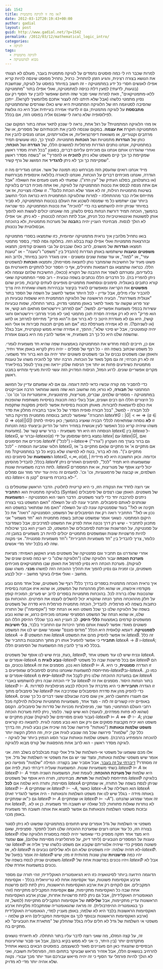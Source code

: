 ```yaml
---
id: 1542
title: אז מה זו לוגיקה מתמטית?
date: 2012-03-12T20:19:43+00:00
author: gadial
layout: post
guid: http://www.gadial.net/?p=1542
permalink: /2012/03/12/mathematical_logic_intro/
categories:
  - לוגיקה
tags:
  - לוגיקה מתמטית
  - מבוא למתמטיקה
---
```

למרות שכבר היו לי כמה פוסטים נחמדים על לוגיקה מתמטית בעבר, מעולם לא הצגתי את הנושא בצורה רצינית, והגיע הזמן להתחיל. כרגיל, נתחיל מפוסט שינסה להיות קריא אפילו לאנשים חסרי כל ידע במתמטיקה - זה חשוב במיוחד בפוסט על לוגיקה, שנחשבת (בטעות, לדעתי) למעין דלת כניסה למתמטיקה, ואולי אפילו בתור "מתמטיקה ללא-מתמטיקאים", וזאת למרות שאני סבור שזה תחום שאפשר להבין עד הסוף רק עם נסיון מתמטי כלשהו (אבל שלא תיתנו לזה לעצור אתכם מלהמשיך לקרוא!). ייתכן שהסיבה לסטיגמה הזו של הלוגיקה המתמטית היא שיש כאלו שגורסים שהמתמטיקה **מתבססת** על לוגיקה מתמטית; גם זו לדעתי אמירה בעייתית אבל היא כה גולשת לפילוסופיה שלא נראה לי שאכנס אליה בפוסט הזה, אם בכלל.

אז מהי הלוגיקה המתמטית? על רגל אחת, נראה לי שנכון לתאר אותה בתור המקום שבו המתמטיקה חוקרת **את עצמה**. במקום שננסה להבין את תכונותיהם של מספרים, או של מרחבים וקטוריים, או משוואות דיפרנציאליות, או אלגוריתמים, אנחנו מנסים להבין את כוחן של **הגדרות** מתמטיות ושל **הוכחות** מתמטיות. לצורך כך, כמו שעושים תמיד במתמטיקה, אנחנו נותנים הגדרות פורמליות למושגים הללו, של **הגדרה** ושל **הוכחה**; ואחרי שהגדרנו אותם אנחנו גם מוכיחים עליהם דברים, בסגנון "בכל תורה מסדר ראשון שמקיימת כך וכך קיים משפט שלא ניתן **להוכיח** או להפריך" או "בשפה מסדר ראשון שמקיימת כך וכך לא ניתן **להגדיר** את המושג של גרף קשיר".

מייד אנחנו רואים שהעסק הזה מבורחש כמו תמונה של אשר. אנחנו מגדירים מה זו הגדרה, ואנחנו מוכיחים דברים על הוכחות, ואנחנו לכאורה בלולאה אינסופית מבורחשת (או בוחצלגיצן, בסלנג העתיק של "עין הדג"). שמעתי לא מעט פעמים את השאלה "אבל אם אתה מנסה לבסס את נכונות המתמטיקה על לוגיקה, ואז אתה מוכיח דברים בלוגיקה בשיטות מתמטיות רגילות, זה לא אומר שלא הוכחת כלום?". זו שאלה מצויינת, אז אני מתייחס אליה כבר מההתחלה - למרות שהלוגיקה המתמטית היא כנראה הכלי החשוב ביותר שבו ישתמש כל מי שמנסה לשכנע את העולם בנכונות המתמטיקה, לא סביר במיוחד שניתן יהיה להשתמש בה כדי "להוכיח" את נכונות המתמטיקה. כפי שנראה בהמשך, הוכחה תמיד דורשת הנחות בסיס כלשהן; מה שאנחנו יכולים לעשות הוא להפוך אותן לפשוטות ואינטואיטיביות ככל הניתן, אבל לתת הוכחה לנכונותן - לא ניתן. אני אפילו לא הולך לנסות. מבחינתי העניין יהיה ב**הבנה** של מערכות מתמטיות, ולא בהוכחה אבסולוטית של נכונותן.

בואו נתחיל מלהבין איך נראית מתמטיקה יומיומית, כזו שתמצאו בספרי מתמטיקה ובהרצאות מתמטיות ואולי אפילו קצת בבלוג הזה. בחלוקה גסה למדי, בספר מתמטי תמצאו **הגדרות** של מושגים, לרוב כאלו שנבנים על גבי מושגים קודמים; תמצאו **משפטים** ו**טענות** שישתמשו באותן הגדרות (ההבדל בין "משפט" ו"טענה" - או "טענת עזר", או "למה", או עוד שמות שונים ומשונים - אינו מוגדר היטב במיוחד, ולרוב הוא פשוט מעיד על החשיבות שהמחבר נותן לתוצאה מסויימת); ותמצאו **הוכחות** למשפטים הללו. כנראה שתמצאו גם דוגמאות ותרגילים, אף כי הספר יכול להתקיים תיאורטית גם בלעדיהם, ומטרתם לשפר את ההבנה של הקורא (ככאלו, החשיבות שלהם עצומה ולא ניתן להפריז בה). כל הדברים הללו נכתבים בשפה טבעית - רוב ספרי המתמטיקה שאני קורא כתובים באנגלית. סימונים ונוסחאות מתמטיים מופיעים לעתים קרובות, מכיוון שהם **מפשטים** את הקריאה ומאפשרים להגיד בקיצור ובבהירות משהו שאחרת היה צריך להכביר עליו מילים, אבל עדיין - לכל היותר אפשר לחשוב על השפה של הספר בתור "אנגלית משודרגת". הבעיה הראשונה של הלוגיקה המתמטית היא ששפות טבעיות הן יצור פרוע שקשה עד מאוד לתאר באופן מתמטי מדויק. בתור התחלה, שפות טבעיות עשירות בכפלי משמעות אפשריים. למשל: "אם למרחב ויירשטראס מותאם חוג קושי, אז הוא פריק" היא לא רק אמירה חסרת תוכן מתמטי (אני לא מכיר מרחבי ויירשטראס וחוגי קושי), היא גם לא מוגדרת היטב כי לא ברור אם ה"הוא פריק" מתייחס למרחב או לחוג (או לשניהם?). וזו לא אמירה מעורפלת כמו "אם חוג מקיים תכונות סבירות אז אולי הוא יהיה קומוטטיבי, אבל יש סיכוי שלא"; ההפך, זו אמירה שהיא ממש קונקרטית, אבל בגלל שהשפה שלנו היא כל כך רב משמעית, אי אפשר להבין מה היא בעצם אומרת.

אם כן, חייבים לנסח מחדש את המתמטיקה באמצעות שפה שהיא חד משמעית לגמרי. כל משפט שכתוב בשפה הזו - כל רצף של סמלים - יהיה ניתן לקרוא באופן אחד ויחיד, והאופן שבו משפטים נבנים על גבי משפטים פשוטים יותר יהיה גם הוא ברור וחד משמעי. זה לא רק הכרחי; זה גם מקל מאוד על הוכחות. הרבה יותר קל להוכיח משהו על טענות מתמטיות כשיודעים פחות או יותר איך הניסוח שלהן ייראה ואין צורך לטפל במיליארד מקרים אפשריים שונים. לרוע המזל, הניסוח המדויק הזה עשוי להיות מעייף ומתיש במבט ראשון.

כדי להסביר מה קורה עכשיו כדאי לתת דוגמה. גם אם לא שמעתם עדיין על המושג המתמטי של **חבורה**, לא נורא; מה שחשוב הוא שזה מושג שמתאר הרבה אובייקטים במתמטיקה - מספרים שלמים, שברים, מטריצות, פרמוטציות, איזומטריות וכו' וכו' וכו'. כל היצורים הללו הם רבים ושונים, אבל בעלי כמה תכונות בסיסיות משותפות שהופכות את כולם לדוגמאות לחבורות. מאותן תכונות בסיסיות אפשר להסיק מסקנות שתקפות לכל חבורה - למשל, "בכל חבורה סופית הסדר של כל איבר בחבורה מחלק את סדר החבורה" שאפשר לכתוב בנוסחה מתמטית מדויקת בתור $latex \forall G:\left|G\right|<\infty\Rightarrow\left(a\in G\Rightarrow o\left(a\right)|\left|G\right|\right)$ (זו **לא** נוסחה שמתאימה לכללי הבניה שאציג בהמשך; כאן ניסיתי לתת משהו שיהיה קריא ככל האפשר לעין אנושית במחיר ויתור על הדיוק וביצעתי כמה הזנחות מזעזעות). הנוסחה הזו היא חד משמעית - ברור שיש קשר של $latex \in$ בין $latex a$ ל-$latex G$, וברור ש-$latex o\left(a\right)$ נמצא ביחס שמסומן על ידי $latex |$ עם $latex \left|G\right|$, ואם מכירים את הסימונים $latex \forall$ ("לכל") ו-$latex \Rightarrow$ ("גורר") גם ברור בערך מה העקרון הלוגי שמביעה הנוסחה - "לכל $latex G$, אם מתקיים א' אז מתקיים ש(אם מתקיים ב' אז מתקיים ג')". מה לא ברור, בטח לא למישהו שלא בקיא כל כך במתמטיקה? מה ה**משמעות** של סימונים כמו $latex G,<,\infty,o\left(a\right),|$ וכדומה. וכאן התשובה היא לא מיידית בכלל; להבדיל מהסימן $latex \forall$ שמשמעותו היא תמיד "לכל", לסימונים האחרים ניתן לתת הרבה משמעויות שונות. $latex G$ יכול לייצג אוסף של מטריצות, או את המספרים השלמים, או קבוצה של פרמוטציות, וכו' וכו'. לפעמים זה נהיה עוד יותר מוזר וגם סמלים כמו $latex <$ לא בהכרח מייצגים "קטן מ-".

אני רוצה לחדד את הנקודה הזו, כי היא קריטית לחלוטין. הדבר הראשון שמטפלים בו בלוגיקה מתמטית הוא ה**תחביר** (Syntax) של משפטים. האופן שבו רצפים של סימבולים ניתנים להרכבה יחד כדי ליצור משפטים. הדבר השני הוא הסמנטיקה - ה**משמעות** שנותנים לאותם סימבולים. תחביר עונה לנו על השאלה "האם המשפט בנוי בצורה תקינה או לא?" בעוד שסמנטיקה עונה לנו על השאלה "האם מה שמתואר במשפט הוא נכון או לא?" התחביר רואה רק את הסימבולים של המשפט; הסמנטיקה "רואה" את כל היקום המתמטי. כשאני אומר שמשפט שכתוב בשפה מתמטית הוא "חד משמעי" אני מתכוון לתחביר - שיש רק דרך נכונה אחת לפרק את המשפט למרכיבים; אבל כשמדובר על סמנטיקה, על הפרשנות שניתנת לסימבולים של המשפט, לב העניין הוא בכך שיכולות להיות פרשנויות שונות ושמשפטים מתמטיים יכולים להיות רב משמעיים במובן זה. כלומר, צריך להבדיל בין "חד משמעיות תחבירית" ו"חד משמעיות סמנטית". אני מקווה שזה לא בלבל יותר מדי אנשים.

אחרי שהגדרנו גם תחביר וגם סמנטיקה של משפטים מגיע האקשן האמיתי: מציאת **מערכת הוכחה** עבור הלוגיקה שלנו ("הלוגיקה שלנו" כי יש כמה סוגים שונים של לוגיקות). מערכת הוכחה היא נסיון לפרמל את האופן שבו מתמטיקאים מוכיחים משפטים, ובו זמנית גם נסיון להפוך את תהליך ההוכחה הזה למשהו **מכני**. משהו שגם מחשב - ואולי אפילו בעיקר מחשב - יכול לבצע.

איך נראית הוכחה מתמטית בספרים בדרך כלל? רצף של משפטים, שכל אחד מהם נובע מקודמיו איכשהו, או שהוא חלק מההנחות של המשפט, או שהוא איזו אבחנה בסיסית שהנכונות שלה ברורה לכל. בהוכחות מתמטיות בספרים לרוב יש פערים; המוכיח קופץ על חלק מההוכחה מתוך הנחה שהקורא יכול להשלים לעצמו את הפרטים. ההוכחות גם כתובות בשפה לא פורמלית. להבדיל, הוכחה מתמטית פורמלית היא סדרה של משפטים בשפה של הלוגיקה שלנו כך שכל משפט הוא או הנחת יסוד ("אקסיומה") של התורה שלנו, או שהוא הנחה של המשפט הספציפי שאנחנו מוכיחים כרגע, או שהוא נובע ממשפטים קודמים באמצעות **כללי היסק**. לב העניין הוא בכך שכללי ההיסק הללו הם פשוטים מאוד: אפשר לעשות אותם מתוך היכרות עם התחביר בלבד, **בלי חשיבות לסמנטיקה**. דוגמא קלאסית היא הכלל "מודוס פוננס" שאומר שאם יש לנו את המשפט $latex A\to B$ ואת המשפט $latex A$ אז אפשר להסיק מהם את המשפט $latex B$. זה כלל **תחבירי** כי אפשר להפעיל אותו רק מתוך התבוננות בתחביר של $latex A\to B$ ו-$latex A$; בכלל לא צריך להבין מה המשמעות של הסימונים הללו.

כעת, נניח שיש לנו אוסף של משפטים, $latex \Phi$, ונניח שיש לנו עוד משפט אחד $latex A$. אומרים ש-$latex A$ **נובע לוגית** מ-$latex \Phi$ אם בכל פרשנות שבה כל משפטי $latex \Phi$ הם נכונים, גם $latex A$ הוא נכון. מסמנים את זה $latex \Phi\models A$. זו הגדרה **סמנטית**, כי היא מתייחסת למשמעות שאנחנו נותנים לסימבולים שמופיעים ב-$latex \Phi$וב-$latex A$. כמו כן, אומרים ש-$latex A$ **יכיח** מ-$latex \Phi$ אם במערכת ההוכחה שלנו ניתן לקבל את $latex A$ על ידי הוכחה שבה ניתן להשתמש באברי $latex \Phi$ בתור הנחות היסוד. מסמנים את זה $latex \Phi\vdash A$. זו הגדרה **תחבירית** כי היא מדברת על היכולת לבצע מניפולציות לסדרות של סימבולים מתוך $latex \Phi$ כדי להפיק מהן את סדרת הסימבולים שמרכיבה את $latex A$. אם תעצרו ותחשבו לרגע, אין שום סיבה שבעולם ששני דברים כל כך שונים באופיים יהיו קשורים זה לזה - מצד אחד, משמעויות מתמטיות שיכולות להילקח מכל רחבי העולם המתמטי; מצד שני, מניפולציות מכניות של סדרות של סימבולים. הקסם (שהוא לא פחות ממדהים, לטעמי) הוא שיש קשר. כלומר, ניתן לתת מערכות הוכחה (עבור סוגים מסויימים של לוגיקות) שבהן מתקיים ש-$latex \Phi\models A\iff\Phi\vdash A$; שבהן משפט הוא יכיח מקבוצת פסוקים אם ורק אם הוא נובע ממנה לוגית. לתוצאה כזו קוראים **משפט שלמות ונאותות** ("נאותות" פירושה שכל מה שיכיח אכן נובע לוגית, וזה בדרך כלל קל; "שלמות" פירושה שכל מה שנובע לוגית אכן יכיח, וזה החלק הקשה יותר להוכחה והמפתיע בהרבה). משפט שלמות ונאותות עבור הסוג הנפוץ ביותר של לוגיקה - לוגיקה מסדר ראשון - הוא לרוב אחת מהפסגות של קורס מבוא ללוגיקה.

אלו מכם ששמעו על משפטי אי-השלמות של גדל אולי קצת מבולבלים בשלב הזה. אני אומר שיש משפטי שלמות ונאותות, ומצד שני יש גם את משפטי אי השלמות של גדל. איך זה מסתדר? [דיברתי על זה בעבר](http://www.gadial.net/?p=192), אבל אסביר שוב בקצרה: המילה "שלמות" מופיעה כאן בשתי משמעויות שונות. המשמעות שעליה דיברתי כעת, לפיה אם $latex \Phi\models A$ אז $latex \Phi\vdash A$ היא שלמות **של מערכת ההוכחה**; לעומת זאת, המשמעות השניה תמיד מתייחסת לשלמות של **תורות**. מבחינתנו, תורה היא אוסף של משפטים $latex \Phi$ בלוגיקה מסויימת; ותורה היא שלמה אם **לכל** $latex A$ שניתן לנסח בשפה של התורה, או שמתקיים $latex \Phi\vdash A$ או שמתקיים $latex \Phi\vdash\neg A$, כאשר $latex \neg A$ הוא השלילה של $latex A$ (באותה מידה - בגלל שיש לנו את משפט השלמות והנאותות - היה אפשר להגדיר זאת גם כ"או שמתקיים $latex \Phi\models A$ או שמתקיים $latex \Phi\models\neg A$"). זה אומר שמרגע שהנחנו את $latex \Phi$, לא נותרות שאלות פתוחות; לכל שאלה יש תשובה חד משמעית. כן או לא. ובזכות משפטי השלמות והנאותות גם אפשר למצוא את אותה תשובה חד משמעית באופן מכני.

משפטי אי השלמות של גדל אומרים שיש תחומים במתמטיקה שפשוט לא ניתן לסגור בצורה הזו, כל עוד אנחנו רוצים שמערכת ההוכחה שלנו תוכל לתפקד. ספציפית, שאם $latex \Phi$ היא מצד אחד חזקה מספיק כדי שאפשר יהיה לנסח במסגרת הלוגיקה שלה טענות על המספרים הטבעיים (ליתר דיוק, על פורמליזציה מסויימת שלהם), **וגם** שמצד שני $latex \Phi$ פשוטה מספיק כדי שיהיה אלגוריתם שקובע אם משפט כלשהו שייך אליה או לא, אז $latex \Phi$ לא תהיה שלמה: יהיו משפטים שלא הם ולא שלילתם נובעים מ-$latex \Phi$. זה אומר בפועל של-$latex \Phi$ יהיו כמה **פרשנויות** שהן שונות מהותית זו מזו; שיש משפטים שניתן לנסח בשפה של $latex \Phi$ ויהיו נכונים בפרשנות אחת של $latex \Phi$ אבל לא נכונים במשמעות אחרת שלה.

הדוגמה הידועה ביותר לסיטואציה כזו היא הגיאומטריה האוקלידית; זוהי תורה עם מספר ארבע אקסיומות פשוטות, ועוד אקסיומה אחת לא טריוויאלית בכלל - אקסיומת המקבילים. אם לוקחים רק את ארבע האקסיומות הראשונות, ניתן לתת להם פרשנות אחת שבה כל האקסיומות מתקיימות, **וגם** אקסיומת המקבילים מתקיימת (זוהי הגאומטריה האוקלידית), אבל גם ניתן לתת פרשנויות אחרות, שבהן ארבע האקסיומות הראשונות עדיין מתקיימות, אבל **שלילתה** של אקסיומות המקבילים מתקיימת (למשל, זה כך בגאומטריה ההיפרבולית). זה מראה שהגאומטריה שמתקבלת מלקיחת ארבע האקסיומות הראשונות בלבד היא לא שלמה; באופן מעניין למדי, הגאומטריה האוקלידית (ארבע האקסיומות הראשונות ובנוסף לכך גם אקסיומת המקבילים) היא **כן** שלמה - משפטי אי השלמות של גדל לא חלים עליה בגלל שהחלק של "מתארת את הטבעיים" לא מתקיים בה.

זה, על קצה המזלג, מה שאני רוצה לדבר עליו בתור התחלה. לא תיארתי נושאים מתקדמים יותר (בין היתר, כי אני לא ממש בקיא בהם), אבל אני סבור שהרעיונות הבסיסיים שהצגתי כאן הם מעניינים מאוד לכשעצמם. בפוסטים הבאים בנושא אתחיל להרחיב בנושאים הללו, אבל אזהיר מראש שבעיקר בתחום הזה, הפורמליות חשובה, ואני לא הולך להיות פורמלי עד הסוף כי זה יהיה מייאש עבורכם ועוד יותר מכך עבורי. נקווה שלא אהיה יותר מדי לא מדויק.